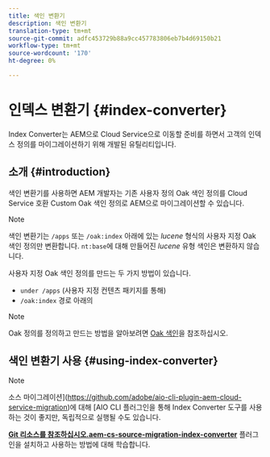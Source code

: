 ```yaml
---
title: 색인 변환기
description: 색인 변환기
translation-type: tm+mt
source-git-commit: adfc453729b88a9cc457783806eb7b4d69150b21
workflow-type: tm+mt
source-wordcount: '170'
ht-degree: 0%

---
```



# 인덱스 변환기 {#index-converter}

Index Converter는 AEM으로 Cloud Service으로 이동할 준비를 하면서 고객의 인덱스 정의를 마이그레이션하기 위해 개발된 유틸리티입니다.

## 소개 {#introduction}

색인 변환기를 사용하면 AEM 개발자는 기존 사용자 정의 Oak 색인 정의를 Cloud Service 호환 Custom Oak 색인 정의로 AEM으로 마이그레이션할 수 있습니다.

>[!NOTE]
>색인 변환기는 `/apps` 또는 `/oak:index` 아래에 있는 *lucene* 형식의 사용자 지정 Oak 색인 정의만 변환합니다. `nt:base`에 대해 만들어진 *lucene* 유형 색인은 변환하지 않습니다.

사용자 지정 Oak 색인 정의를 만드는 두 가지 방법이 있습니다.

* `under /apps` (사용자 지정 컨텐츠 패키지를 통해)
* `/oak:index` 경로 아래의

>[!NOTE]
>Oak 정의를 정의하고 만드는 방법을 알아보려면 [Oak 색인](https://adobe-consulting-services.github.io/acs-aem-commons/features/ensure-oak-index/index.html)을 참조하십시오.

## 색인 변환기 사용 {#using-index-converter}

>[!NOTE]
>소스 마이그레이션](https://github.com/adobe/aio-cli-plugin-aem-cloud-service-migration)에 대해 [AIO CLI 플러그인을 통해 Index Converter 도구를 사용하는 것이 좋지만, 독립적으로 실행될 수도 있습니다.

**[Git 리소스를 참조하십시오.aem-cs-source-migration-index-converter](https://git.corp.adobe.com/vavarshn/aem-cloud-service-source-migration/blob/master/packages/index-converter/README.md)** 플러그인을 설치하고 사용하는 방법에 대해 학습합니다.


